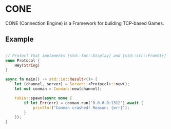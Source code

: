 # CONE 
CONE (Connection Engine) is a Framework for building TCP-based Games.

## Example

```rs

// Protocl that implements [std::fmt::Display] and [std::str::FromStr]
enum Protocol {
    Hey(String)
}

async fn main() -> std::io::Result<()> {
    let (channel, server) = Server::<Protocol>::new();
    let mut conman = Conman::new(channel);

    tokio::spawn(async move {
        if let Err(err) = conman.run("0.0.0.0:1312").await {
            println!("Conman crashed! Reason: {err}");
        }
    });
}
```
